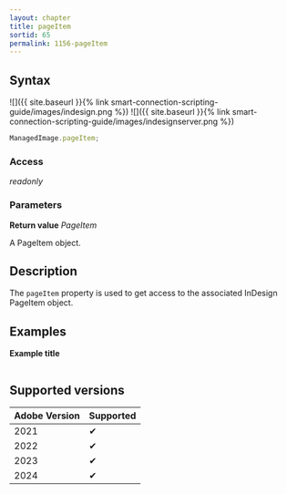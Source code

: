 ```yaml
---
layout: chapter
title: pageItem
sortid: 65
permalink: 1156-pageItem
---
```


## Syntax

![]({{ site.baseurl }}{% link smart-connection-scripting-guide/images/indesign.png %}) ![]({{ site.baseurl }}{% link smart-connection-scripting-guide/images/indesignserver.png %})

```javascript
ManagedImage.pageItem;
```

### Access

_readonly_

### Parameters

**Return value** _PageItem_

A PageItem object.

## Description

The `pageItem` property is used to get access to the associated InDesign PageItem object.

## Examples

**Example title**

```javascript

```

## Supported versions

| Adobe Version | Supported |
| ------------- | --------- |
| 2021          | ✔         |
| 2022          | ✔         |
| 2023          | ✔         |
| 2024          | ✔         |
